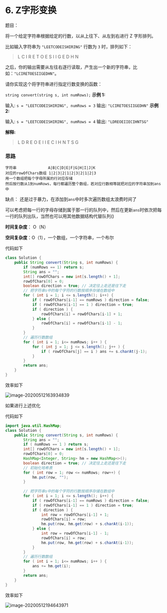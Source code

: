 # 6. Z字形变换

题目：

将一个给定字符串根据给定的行数，以从上往下、从左到右进行 Z 字形排列。

比如输入字符串为 `"LEETCODEISHIRING"` 行数为 `3` 时，排列如下：

> L      C       I       R
> E  T  O  E  S   I   I  G
> E      D      H      N

之后，你的输出需要从左往右逐行读取，产生出一个新的字符串，比如：`"LCIRETOESIIGEDHN"`。

请你实现这个将字符串进行指定行数变换的函数：

`string convert(string s, int numRows);`
**示例 1:**

输入: `s = "LEETCODEISHIRING", numRows = 3`
输出: `"LCIRETOESIIGEDHN"`
**示例 2:**

输入: `s = "LEETCODEISHIRING", numRows = 4`
输出: `"LDREOEIIECIHNTSG"`

**解释:**

> L        D       R
> E    O E     I  I
> E  C    I  H   N
> T        S        G



### 思路

```
字符串              A|B|C|D|E|F|G|H|I|J|K
对应的rowOfChars数组 1|2|3|2|1|2|3|2|1|2|3
用一个数组把每个字母所属的行对应存储
然后按行数从1到numRows，每行都遍历整个数组，若对应行数相等就把对应的字符串加到ans中

```

缺点： 还是过于暴力，在添加到`ans`中时多次遍历数组太浪费时间了

可以考虑把每一行的字母存储到属于那一行的队列中，然后在更新`ans`时依次把每一行的队列出队，当然也可以用其他数据结构代替队列()

**时间复杂度**： O（N）

**空间复杂度**：O（1），一个数组，一个字符串，一个布尔

代码如下

```java
class Solution {
    public String convert(String s, int numRows) {
        if (numRows == 1) return s;
        String ans = "";
        int[] rowOfChars = new int[s.length() + 1];
        rowOfChars[0] = 0;
        boolean direction = true; // 决定往上走还是往下走
        // 把字符串s中的每个字符的行数按顺序存储在数组中
        for ( int i = 1; i <= s.length(); i++) {
            if ( rowOfChars[i-1] == numRows ) direction = false;
            if ( rowOfChars[i-1] == 1 ) direction = true;
            if ( direction ) {
                rowOfChars[i] = rowOfChars[i-1] + 1; 
            } else {
                rowOfChars[i] = rowOfChars[i-1] - 1;
            }
        }
        // 遍历行数数组
        for ( int i = 1; i<= numRows; i++ ) {
            for ( int j = 1; j <= s.length(); j++ ) {
                if ( rowOfChars[j] == i ) ans += s.charAt(j-1);
            }
        }
        return ans;
    }
}
```

效率如下

![image-20200512163934839](C:\Users\chen\AppData\Roaming\Typora\typora-user-images\image-20200512163934839.png)

如果进行上述优化

代码如下

```java
import java.util.HashMap;
class Solution {
    public String convert(String s, int numRows) {
        String ans = "";
        if ( numRows == 1 ) return s;
        int[] rowOfChars = new int[s.length() + 1];
        rowOfChars[0] = 0;
        HashMap<Integer, String> hm = new HashMap<>();
        boolean direction = true; // 决定往上走还是往下走
        // 初始化哈希表
        for ( int row = 1; row <= numRows; row++) {
            hm.put(row, "");
        }
        
        // 把字符串s中的每个字符的行数按顺序存储在数组中
        for ( int i = 1; i <= s.length(); i++) {
            if ( rowOfChars[i-1] == numRows ) direction = false;
            if ( rowOfChars[i-1] == 1 ) direction = true;
            if ( direction ) {
                int row = rowOfChars[i-1] + 1;
                rowOfChars[i] = row;
                hm.put(row, hm.get(row) + s.charAt(i-1));
            } else {
                int row = rowOfChars[i-1] - 1;
                rowOfChars[i] = row;
                hm.put(row, hm.get(row) + s.charAt(i-1));
            }
        }
        // 遍历行数数组
        for ( int i = 1; i<= numRows; i++ ) {
            ans += hm.get(i);
        }
        return ans;
    }
}
```

效率如下

![image-20200512194643971](C:\Users\chen\AppData\Roaming\Typora\typora-user-images\image-20200512194643971.png)

